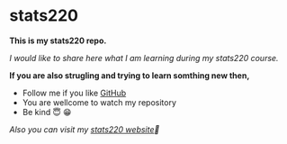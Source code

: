 # stats220

**This is my stats220 repo.**

*I would like to share here what I am learning during my stats220 course.*

**If you are also strugling and trying to learn somthing new then,**

* Follow me if you like [GitHub](https://github.com/KGalogre)
* You are wellcome to watch my repository
* Be kind 😇 😁

*Also you can visit my [stats220 website](https://github.com/KGalogre/stats220/blob/main/index.md#hello)🌷*
